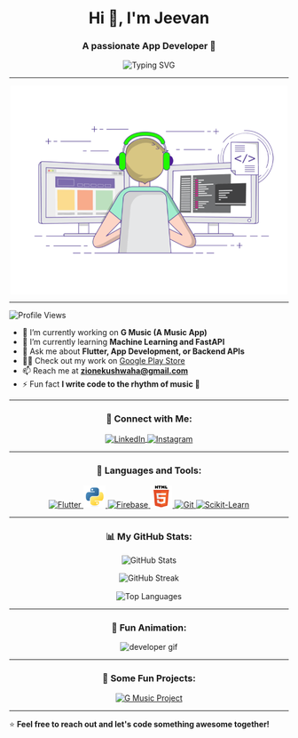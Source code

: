 <h1 align="center">Hi 👋, I'm Jeevan</h1>
<h3 align="center">A passionate App Developer 🚀</h3>

<p align="center">
  <img src="https://readme-typing-svg.herokuapp.com?font=Fira+Code&weight=500&size=22&pause=1000&color=F7B731&center=true&width=435&lines=Flutter+%7C+FastAPI+%7C+Python+%7C+ML+Learner;Let's+build+amazing+Apps+%F0%9F%93%B1" alt="Typing SVG" />
</p>

---

<div align="center">
  <img align="center" alt="Coding" width="500" src="https://raw.githubusercontent.com/devSouvik/devSouvik/master/gif3.gif">
</div>

---

<p align="left"> <img src="https://komarev.com/ghpvc/?username=zione-kushwaha&label=Profile%20views&color=blueviolet&style=flat" alt="Profile Views" /> </p>

- 🔭 I’m currently working on **G Music (A Music App)**  
- 🌱 I’m currently learning **Machine Learning and FastAPI**  
- 💬 Ask me about **Flutter, App Development, or Backend APIs**  
- 👨‍💻 Check out my work on [Google Play Store](https://play.google.com/store/apps/details?id=com.attendance.project)  
- 📫 Reach me at **zionekushwaha@gmail.com**  
- ⚡ Fun fact **I write code to the rhythm of music 🎵**

---

<h3 align="center">📌 Connect with Me:</h3>
<p align="center">
  <a href="https://linkedin.com/in/zi-one" target="_blank">
    <img align="center" src="https://raw.githubusercontent.com/rahuldkjain/github-profile-readme-generator/master/src/images/icons/Social/linked-in-alt.svg" alt="LinkedIn" height="30" width="40" />
  </a>
  <a href="https://instagram.com/kushwaha_jivan01" target="_blank">
    <img align="center" src="https://raw.githubusercontent.com/rahuldkjain/github-profile-readme-generator/master/src/images/icons/Social/instagram.svg" alt="Instagram" height="30" width="40" />
  </a>
</p>

---

<h3 align="center">🔧 Languages and Tools:</h3>
<p align="center">
  <a href="https://flutter.dev/" target="_blank" rel="noreferrer">
    <img src="https://www.vectorlogo.zone/logos/flutterio/flutterio-icon.svg" alt="Flutter" width="40" height="40" />
  </a>
  <a href="https://www.python.org/" target="_blank" rel="noreferrer">
    <img src="https://raw.githubusercontent.com/devicons/devicon/master/icons/python/python-original.svg" alt="Python" width="40" height="40" />
  </a>
  <a href="https://firebase.google.com/" target="_blank" rel="noreferrer">
    <img src="https://www.vectorlogo.zone/logos/firebase/firebase-icon.svg" alt="Firebase" width="40" height="40" />
  </a>
  <a href="https://www.w3.org/html/" target="_blank" rel="noreferrer">
    <img src="https://raw.githubusercontent.com/devicons/devicon/master/icons/html5/html5-original-wordmark.svg" alt="HTML5" width="40" height="40" />
  </a>
  <a href="https://git-scm.com/" target="_blank" rel="noreferrer">
    <img src="https://www.vectorlogo.zone/logos/git-scm/git-scm-icon.svg" alt="Git" width="40" height="40" />
  </a>
  <a href="https://scikit-learn.org/" target="_blank" rel="noreferrer">
    <img src="https://upload.wikimedia.org/wikipedia/commons/0/05/Scikit_learn_logo_small.svg" alt="Scikit-Learn" width="40" height="40" />
  </a>
</p>

---

<div align="center">
  <h3>📊 My GitHub Stats:</h3>
  <p>
    <img align="center" src="https://github-readme-stats.vercel.app/api?username=zione-kushwaha&show_icons=true&locale=en&theme=radical" alt="GitHub Stats" />
  </p>
  <p>
    <img align="center" src="https://github-readme-streak-stats.herokuapp.com/?user=zione-kushwaha&theme=radical" alt="GitHub Streak" />
  </p>
  <p>
    <img align="center" src="https://github-readme-stats.vercel.app/api/top-langs?username=zione-kushwaha&show_icons=true&locale=en&layout=compact&theme=radical" alt="Top Languages" />
  </p>
</div>

---

<div align="center">
  <h3>🎉 Fun Animation:</h3>
  <img src="https://raw.githubusercontent.com/keshavsingh4522/keshavsingh4522/master/Assets/Developer.gif" alt="developer gif" width="200" height="200" />
</div>

---

<h3 align="center">🚀 Some Fun Projects:</h3>
<p align="center">
  <a href="https://github.com/zione-kushwaha">
    <img src="https://github-readme-stats.vercel.app/api/pin/?username=zione-kushwaha&repo=G-Music&theme=radical" alt="G Music Project" />
  </a>
</p>

---

⭐ **Feel free to reach out and let's code something awesome together!**
